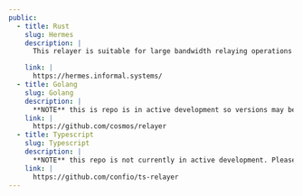 ```yaml
---
public:
  - title: Rust
    slug: Hermes
    description: |
      This relayer is suitable for large bandwidth relaying operations as well as individual relayers. It supports: ibc-go, ibc-rs, and there is work in progress for ibc-solidity and ibc-substrate

    link: |
      https://hermes.informal.systems/
  - title: Golang
    slug: Golang
    description: |
      **NOTE** this is repo is in active development so versions may be unstable. It supports: ibc-go, ibc-rs, and there is work in progress for ibc-substrate
    link: |
      https://github.com/cosmos/relayer
  - title: Typescript
    slug: Typescript
    description: |
      **NOTE** this repo is not currently in active development. Please verify if the IBC features you need are available for this relayer.
    link: |
      https://github.com/confio/ts-relayer
---
```

